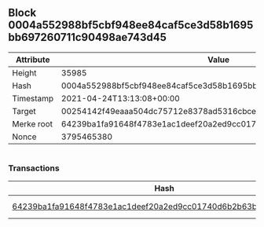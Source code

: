 ## Block 0004a552988bf5cbf948ee84caf5ce3d58b1695bb697260711c90498ae743d45

Attribute | Value
--- | ---
Height | 35985
Hash | 0004a552988bf5cbf948ee84caf5ce3d58b1695bb697260711c90498ae743d45
Timestamp | 2021-04-24T13:13:08+00:00
Target | 00254142f49eaaa504dc75712e8378ad5316cbcead634704b3734b6271167cc4
Merke root | 64239ba1fa91648f4783e1ac1deef20a2ed9cc01740d6b2b63b45fc018b2a5df
Nonce | 3795465380

```

```

### Transactions

Hash | Amount
--- | ---
[64239ba1fa91648f4783e1ac1deef20a2ed9cc01740d6b2b63b45fc018b2a5df](64239ba1fa91648f4783e1ac1deef20a2ed9cc01740d6b2b63b45fc018b2a5df.md) | 10.00000000 SKEPTI 
